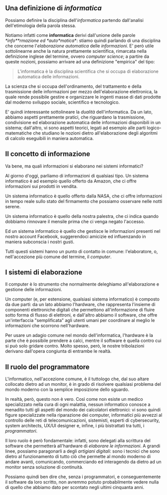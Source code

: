 ## Una definizione di _informatica_

Possiamo definire la disciplina dell'_informatica_ partendo dall'analisi dell'etimologia della parola stessa.

Notiamo infatti come **informatica** derivi dall'unione delle parole **\*info\*\***rmazione* ed *auto\***_matica_**: stiamo quindi parlando di una disciplina che concerne l'_elaborazione automatica_ delle _informazioni_. E' però utile sottolinearne anche la natura prettamente scientifica, rimarcata nella definizione inglese del termine, ovvero _computer science_; a partire da queste nozioni, possiamo arrivare ad una definizione "empirica" del tipo:

> L'informatica è la disciplina scientifica che si occupa di elaborazione automatica delle informazioni.

La scienza che si occupa dell'ordinamento, del trattamento e della trasmissione delle informazioni per mezzo dell'elaborazione elettronica, la quale rende possibile gestire e organizzare le ingenti masse di dati prodotte dal moderno sviluppo sociale, scientifico e tecnologico.

E' quindi interessante sottolineare la _dualità_ dell'informatica. Da un lato, abbiamo aspetti prettamente pratici, che riguardano la trasmissione, condivisione ed elaborazione automatica delle informazioni disponibili in un sistema; dall'altro, vi sono aspetti teorici, legati ad esempio alle parti logico-matematiche che studiano le nozioni dietro all'elaborazione degli algoritmi di calcolo eseguibili in maniera automatica.

## Il concetto di informazione

Va bene, ma quali informazioni si elaborano nei sistemi informatici?

Al giorno d'oggi, parliamo di informazioni di qualsiasi tipo. Un sistema informatico è ad esempio quello offerto da Amazon, che ci offre informazioni sui prodotti in vendita.

Un sistema informatico è quello offerto dalla NASA, che ci offre informazioni in tempo reale sullo stato del firmamento che possiamo osservare nelle notti serene.

Un sistema informatico è quello della nostra palestra, che ci indica quando dobbiamo rinnovare il mensile prima che ci venga negato l'accesso.

Ed un sistema informatico è quello che gestisce le informazioni presenti nel nostro account Facebook, suggerendoci amicizie ed influenzando in maniera subconscia i nostri gusti.

Tutti questi sistemi hanno un punto di contatto in comune: l'elaboratore, o, nell'accezione più comune del termine, il _computer_.

## I sistemi di elaborazione

Il computer è lo strumento che normalmente deleghiamo all'elaborazione e gestione delle informazioni.

Un computer (e, per estensione, qualsiasi sistema informatico) è composto da due parti: da un lato abbiamo l'hardware, che rappresenta l'insieme di componenti elettroniche digitali che permettono all'informazione di fluire sotto forma di flusso di elettroni, e dall'altro abbiamo il software, che offre un'interfaccia "semplificata" agli utenti umani per coordinare al meglio le informazioni che scorrono nell'hardware.

Per usare un adagio comune nel mondo dell'informatica, l'hardware è la parte che è possibile prendere a calci, mentre il software è quella contro cui si può solo gridare contro. Molto spesso, però, le nostre tribolazioni derivano dall'opera congiunta di entrambe le realtà.

## Il ruolo del programmatore

L'informatico, nell'accezione comune, è il tuttologo che, dal suo altare collocato dietro ad un monitor, è in grado di risolvere qualsiasi problema del mondo moderno con la semplice imposizione dello sguardo.

In realtà, però, questo non è vero. Così come non esiste un medico specializzato nella cura di ogni malattia, nessun informatico conosce a menadito tutti gli aspetti del mondo dei calcolatori elettronici: vi sono quindi figure specializzate nella riparazione dei computer, informatici più avvezzi al controllo delle reti di telecomunicazioni, sistemisti, esperti di cybersecurity, system architects, UX/UI designer e, infine, i più bistrattati tra tutti, i _programmatori_.

Il loro ruolo è però fondamentale: infatti, sono delegati alla scrittura del software che permetterà all'hardware di _elaborare le informazioni_. A grandi linee, possiamo paragonarli a degli _artigiani digitali_: sono i tecnici che sono dietro al funzionamento di tutto ciò che permette al mondo moderno di andare avanti, comunicando, commerciando ed interagendo da dietro ad un monitor senza soluzione di continuità.

Possiamo quindi ben dire che, senza i programmatori, e conseguentemente il software da loro scritto, non avremmo potuto probabilmente vedere nulla di quello che abbiamo dato per scontato negli ultimi cinquanta anni.
